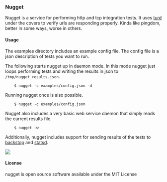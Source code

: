 ### Nugget

Nugget is a service for performing http and tcp integration tests. It uses [turd](https://github.com/joewilliams/turd/) under the covers to verify urls are responding properly. Kinda like pingdom, better in some ways, worse in others.

#### Usage

The examples directory includes an example config file. The config file is a json description of tests you want to run.

The following starts nugget up in daemon mode. In this mode nugget just loops performing tests and writing the results in json to `/tmp/nugget_results.json`.

        $ nugget -c examples/config.json -d

Running nugget once is also possible.

        $ nugget -c examples/config.json

Nugget also includes a very basic web service daemon that simply reads the current results file.

        $ nugget -w

Additionally, nugget includes support for sending results of the tests to [backstop](https://github.com/obfuscurity/backstop) and [statsd](https://github.com/reinh/statsd).

![](https://dl.dropboxusercontent.com/s/1xhl7fnuw0y0934/2014-01-13%20at%207.47%20PM.png)

#### License

nugget is open source software available under the MIT License
